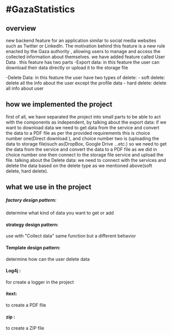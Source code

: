 #GazaStatistics 
======================
## overview
new backend feature for an application similar to social media websites
such as Twitter or LinkedIn. The motivation behind this feature is a new rule enacted by the Gaza authority ,
allowing users to manage and access the collected information about themselves.
we have added feature called User Data .
this feature has two parts
-Export data: in this feature the user can download their data directly or upload it to the storage file

-Delete Data: in this feature the user have two types of delete:
    - soft delete: delete all the info about the user except the profile data
    - hard delete: delete all info about user

## how we implemented the project
first of all, we have separated the project into small parts to be able to act with the components as independent,
by talking about the export data: if we want to download data we need to get data from the service and convert 
the data to a PDF file as per the provided requirements this is choice number one(Direct download ), 
and choice number two is (uploading the data to storage file)such as(DropBox, Google Drive ...etc.)
so we need to get the data from the service and convert the data to a PDF file as we did in choice 
number one then connect to the storage file service and upload the file.
talking about the Delete data: we need to connect with the services 
and delete the data based on the delete type as we mentioned above(soft delete, hard delete).

## what we use in the project
##### factory design pattern:
determine what kind of data you want to get or add
#### strategy design pattern:
use with "Collect data"  same function but a different behavior
#### Template design pattern:
determine how can the user delete data
#### Log4j :
for create a logger in the project
#### itext: 
to create a PDF file 
#### zip : 
to create a ZIP file







